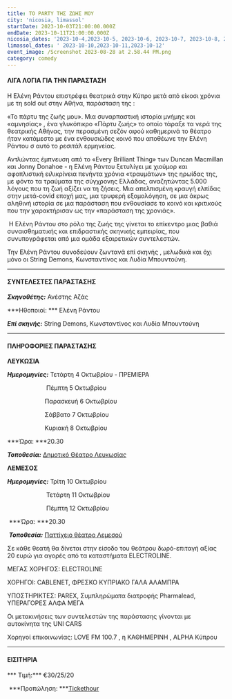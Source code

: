 ```yaml
---
title: ΤΟ PARTY ΤΗΣ ΖΩΗΣ ΜΟΥ
city: 'nicosia, limassol'
startDate: 2023-10-03T21:00:00.000Z
endDate: 2023-10-11T21:00:00.000Z
nicosia_dates: '2023-10-4,2023-10-5, 2023-10-6, 2023-10-7, 2023-10-8, 2023-10-10,2023-10-11'
limassol_dates: ' 2023-10-10,2023-10-11,2023-10-12'
event_image: /Screenshot 2023-08-28 at 2.58.44 PM.png
category: comedy
---
```


#### ΛΙΓΑ ΛΟΓΙΑ ΓΙΑ ΤΗΝ ΠΑΡΑΣΤΑΣΗ

Η Ελένη Ράντου επιστρέφει θεατρικά στην Κύπρο μετά από είκοσι χρόνια με τη sold out στην Αθήνα, παράσταση της :

«Το πάρτυ της ζωής μου». Μια συναρπαστική ιστορία μνήμης και «αμνησίας» , ένα γλυκόπικρο «Πάρτυ ζωής» το οποίο τάραξε τα νερά της θεατρικής Αθήνας, την περασμένη σεζόν αφού καθημερινά το θέατρο ήταν κατάμεστο με ένα ενθουσιώδες κοινό που αποθέωνε την Ελένη Ράντου σ αυτό το ρεσιτάλ ερμηνείας.

Αντλώντας έμπνευση από το «Every Brilliant Thing» των Duncan Macmillan και Jonny Donahoe - η Ελένη Ράντου ξετυλίγει με χιούμορ και αφοπλιστική ειλικρίνεια πενήντα χρόνια «τραυμάτων» της ηρωίδας της, με φόντο τα τραύματα της σύγχρονης Ελλάδας, αναζητώντας 5.000 λόγους που τη ζωή αξίζει να τη ζήσεις. Μια απελπισμένη κραυγή ελπίδας στην μετά-covid εποχή μας, μια τρυφερή εξομολόγηση, σε μια άκρως αληθινή ιστορία σε μια παράσταση που ενθουσίασε το κοινό και κριτικούς που την χαρακτήρισαν ως την «παράσταση της χρονιάς».

 Η Ελένη Ράντου στο ρόλο της ζωής της γίνεται το επίκεντρο μιας βαθιά συναισθηματικής και επιδραστικής σκηνικής εμπειρίας, που συνυπογράφεται
από μια ομάδα εξαιρετικών συντελεστών.

Την Ελένη Ράντου συνοδεύουν ζωντανά επί σκηνής , μελωδικά και όχι μόνο οι String Demons, Κωνσταντίνος και  Λυδία Μπουντούνη.

***

#### ΣΥΝΤΕΛΕΣΤΕΣ ΠΑΡΑΣΤΑΣΗΣ

***Σκηνοθέτης:*** Ανέστης Αζάς

***Ηθοποιοί: *** Ελένη Ράντου

***Επί σκηνής:*** String Demons, Κωνσταντίνος και Λυδία Μπουντούνη

***

#### ΠΛΗΡΟΦΟΡΙΕΣ ΠΑΡΑΣΤΑΣΗΣ

**ΛΕΥΚΩΣΙΑ**

***Ημερομηνίες:*** Τετάρτη 4 Οκτωβρίου - ΠΡΕΜΙΕΡΑ

                        Πέμπτη 5 Οκτωβρίου

                         Παρασκευή 6 Οκτωβρίου

                         Σάββατο 7 Οκτωβρίου

                         Κυριακή 8 Οκτωβρίου

***Ώρα: ***20.30

***Τοποθεσία:*** [Δημοτικό Θέατρο Λευκωσίας](https://www.google.com/maps/place/Nicosia+Municipal+Theatre/@35.1727497,33.3522058,17z/data=!3m1!4b1!4m6!3m5!1s0x14de17519633b289:0xf4e085228ec10fda!8m2!3d35.1727453!4d33.3547807!16s%2Fg%2F11fx_337t4?entry=ttu)

**ΛΕΜΕΣΟΣ**

***Ημερομηνίες:*** Τρίτη 10 Οκτωβρίου

                         Τετάρτη 11 Οκτωβρίου

                         Πέμπτη 12 Οκτωβρίου

 ***Ώρα: ***20.30

 ***Τοποθεσία:*** [Παττίχειο θέατρο Λεμεσού](https://www.google.com/maps/place/%CE%A0%CE%B1%CF%84%CF%84%CE%AF%CF%87%CE%B5%CE%B9%CE%BF+%CE%94%CE%B7%CE%BC%CE%BF%CF%84%CE%B9%CE%BA%CF%8C+%CE%98%CE%AD%CE%B1%CF%84%CF%81%CE%BF/@34.6808975,33.0411085,17z/data=!3m1!4b1!4m6!3m5!1s0x14e7330e3a40b37f:0xa33ce6e4d7f4bc8!8m2!3d34.6808931!4d33.0436834!16s%2Fg%2F11dx9gbl2x?entry=ttu)

Σε κάθε θεατή θα δίνεται στην είσοδο του θεάτρου δωρό-επιταγή αξίας 20 ευρώ για αγορές από τα καταστήματα ELECTROLINE.

ΜΕΓΑΣ ΧΟΡΗΓΟΣ: ELECTROLINE

ΧΟΡΗΓΟΙ: CABLENET, ΦΡΕΣΚΟ ΚΥΠΡΙΑΚΟ ΓΑΛΑ ΑΛΑΜΠΡΑ

ΥΠΟΣΤΗΡΙΚΤΕΣ: PAREX, Συμπληρώματα διατροφής Pharmalead, ΥΠΕΡΑΓΟΡΕΣ ΑΛΦΑ ΜΕΓΑ

Οι μετακινήσεις των συντελεστών της παράστασης γίνονται με αυτοκίνητα της UNI CARS

Χορηγοί επικοινωνίας: LOVE FM 100.7 , η ΚΑΘΗΜΕΡΙΝΗ , ALPHA Κύπρου

***

#### ΕΙΣΙΤΗΡΙΑ

*** Τιμή:*** €30/25/20

 ***Προπώληση:  ***[Tickethour](https://shop.tickethour.com/showEventInformation.html?idEvent=4314)

 
